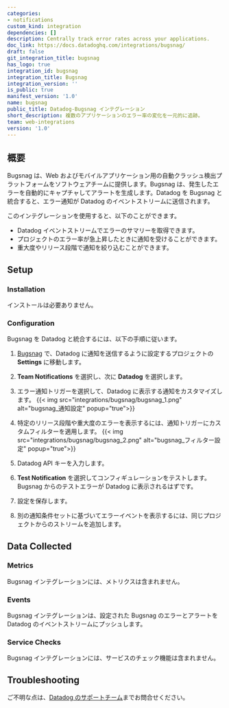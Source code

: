 ```yaml
---
categories:
- notifications
custom_kind: integration
dependencies: []
description: Centrally track error rates across your applications.
doc_link: https://docs.datadoghq.com/integrations/bugsnag/
draft: false
git_integration_title: bugsnag
has_logo: true
integration_id: bugsnag
integration_title: Bugsnag
integration_version: ''
is_public: true
manifest_version: '1.0'
name: bugsnag
public_title: Datadog-Bugsnag インテグレーション
short_description: 複数のアプリケーションのエラー率の変化を一元的に追跡。
team: web-integrations
version: '1.0'
---
```


<!--  SOURCED FROM https://github.com/DataDog/dogweb -->
## 概要

Bugsnag は、Web およびモバイルアプリケーション用の自動クラッシュ検出プラットフォームをソフトウェアチームに提供します。Bugsnag は、発生したエラーを自動的にキャプチャしてアラートを生成します。Datadog を Bugsnag と統合すると、エラー通知が Datadog のイベントストリームに送信されます。

このインテグレーションを使用すると、以下のことができます。

- Datadog イベントストリームでエラーのサマリーを取得できます。
- プロジェクトのエラー率が急上昇したときに通知を受けることができます。
- 重大度やリリース段階で通知を絞り込むことができます。

## Setup

### Installation

インストールは必要ありません。

### Configuration

Bugsnag を Datadog と統合するには、以下の手順に従います。

1. [Bugsnag][1] で、Datadog に通知を送信するように設定するプロジェクトの **Settings** に移動します。
2. **Team Notifications** を選択し、次に **Datadog** を選択します。
3. エラー通知トリガーを選択して、Datadog に表示する通知をカスタマイズします。
   {{< img src="integrations/bugsnag/bugsnag_1.png" alt="bugsnag_通知設定" popup="true">}}

4. 特定のリリース段階や重大度のエラーを表示するには、通知トリガーにカスタムフィルターを適用します。
   {{< img src="integrations/bugsnag/bugsnag_2.png" alt="bugsnag_フィルター設定" popup="true">}}

5. Datadog API キーを入力します。
6. **Test Notification** を選択してコンフィギュレーションをテストします。Bugsnag からのテストエラーが Datadog に表示されるはずです。
7. 設定を保存します。
8. 別の通知条件セットに基づいてエラーイベントを表示するには、同じプロジェクトからのストリームを追加します。

## Data Collected

### Metrics

Bugsnag インテグレーションには、メトリクスは含まれません。

### Events

Bugsnag インテグレーションは、設定された Bugsnag のエラーとアラートを Datadog のイベントストリームにプッシュします。

### Service Checks

Bugsnag インテグレーションには、サービスのチェック機能は含まれません。

## Troubleshooting

ご不明な点は、[Datadog のサポートチーム][2]までお問合せください。

[1]: https://bugsnag.com
[2]: https://docs.datadoghq.com/ja/help/